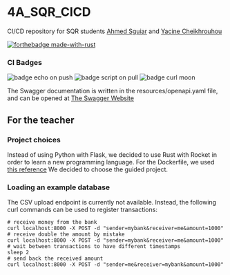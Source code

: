 # 4A_SQR_CICD
CI/CD repository for SQR students [Ahmed Sguiar](https://github.com/SguiarAhmed) and [Yacine Cheikhrouhou](https://github.com/yacinecheikh)

[![forthebadge made-with-rust](http://ForTheBadge.com/images/badges/made-with-rust.svg)](https://www.rust-lang.org)

### CI Badges

![badge echo on push](https://github.com/yacinecheikh/4A_SQR_CICD/actions/workflows/echo.yml/badge.svg)
![badge script on pull](https://github.com/yacinecheikh/4A_SQR_CICD/actions/workflows/onpull.yml/badge.svg)
![badge curl moon](https://github.com/yacinecheikh/4A_SQR_CICD/actions/workflows/mooncurl.yml/badge.svg)

The Swagger documentation is written in the resources/openapi.yaml file, and can be opened at [The Swagger Website](https://editor.swagger.io/)

## For the teacher

### Project choices
Instead of using Python with Flask, we decided to use Rust with Rocket in order to learn a new programming language.
For the Dockerfile, we used [this reference](ttps://www.koyeb.com/tutorials/deploy-a-rust-web-app-with-rocket) 
We decided to choose the guided project.

### Loading an example database

The CSV upload endpoint is currently not available.
Instead, the following curl commands can be used to register transactions:
```console
# receive money from the bank
curl localhost:8000 -X POST -d "sender=mybank&receiver=me&amount=1000"
# receive double the amount by mistake
curl localhost:8000 -X POST -d "sender=mybank&receiver=me&amount=1000"
# wait between transactions to have different timestamps
sleep 2
# send back the received amount
curl localhost:8000 -X POST -d "sender=me&receiver=mybank&amount=1000"
```

